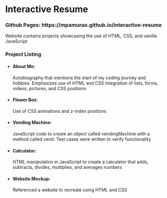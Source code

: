 <h1>Interactive Resume</h1>

<h3>Github Pages: https://mpamurao.github.io/interactive-resume </h3>

Website contains projects showcasing the use of HTML, CSS, and vanilla JavaScript

<h3>Project Listing</h3>
<ul>
  <li><h4>About Me:</h4>
    Autobiography that mentions the start of my coding journey and hobbies. Emphasizes use of HTML and CSS integration of lists, forms, videos, pictures, and CSS positions
  </li>
  <li><h4>Flower Box:</h4>
    Use of CSS animations and z-index positions
  </li>
  <li><h4>Vending Machine:</h4>
    JavaScript code to create an object called vendingMachine with a method called vend. Test cases were written to verify functionality
  </li>
  <li><h4>Calculator:</h4>
    HTML manipulation in JavaScript to create a calculator that adds, subtracts, divides, multiplies, and averages numbers
  </li>
  <li><h4>Website Mockup:</h4>
    Referenced a website to recreate using HTML and CSS
  </li>
</ul>
